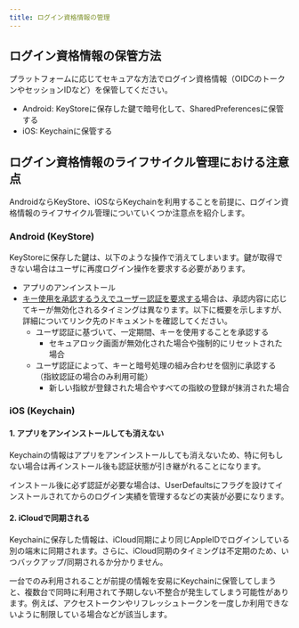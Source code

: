 ```yaml
---
title: ログイン資格情報の管理
---
```


## ログイン資格情報の保管方法

プラットフォームに応じてセキュアな方法でログイン資格情報（OIDCのトークンやセッションIDなど）を保管してください。

- Android: KeyStoreに保存した鍵で暗号化して、SharedPreferencesに保管する
- iOS: Keychainに保管する

## ログイン資格情報のライフサイクル管理における注意点

AndroidならKeyStore、iOSならKeychainを利用することを前提に、ログイン資格情報のライフサイクル管理についていくつか注意点を紹介します。

### Android (KeyStore)

KeyStoreに保存した鍵は、以下のような操作で消えてしまいます。鍵が取得できない場合はユーザに再度ログイン操作を要求する必要があります。

- アプリのアンインストール
- [キー使用を承認するうえでユーザー認証を要求する](https://developer.android.com/training/articles/keystore?hl=ja#UserAuthentication)場合は、承認内容に応じてキーが無効化されるタイミングは異なります。以下に概要を示しますが、詳細についてリンク先のドキュメントを確認してください。
  - ユーザ認証に基づいて、一定期間、キーを使用することを承認する
    - セキュアロック画面が無効化された場合や強制的にリセットされた場合
  - ユーザ認証によって、キーと暗号処理の組み合わせを個別に承認する（指紋認証の場合のみ利用可能）
    - 新しい指紋が登録された場合やすべての指紋の登録が抹消された場合

### iOS (Keychain)

#### 1. アプリをアンインストールしても消えない

Keychainの情報はアプリをアンインストールしても消えないため、特に何もしない場合は再インストール後も認証状態が引き継がれることになります。

インストール後に必ず認証が必要な場合は、UserDefaultsにフラグを設けてインストールされてからのログイン実績を管理するなどの実装が必要になります。

#### 2. iCloudで同期される

Keychainに保存した情報は、iCloud同期により同じAppleIDでログインしている別の端末に同期されます。さらに、iCloud同期のタイミングは不定期のため、いつバックアップ/同期されるか分かりません。

一台でのみ利用されることが前提の情報を安易にKeychainに保管してしまうと、複数台で同時に利用されて予期しない不整合が発生してしまう可能性があります。例えば、アクセストークンやリフレッシュトークンを一度しか利用できないように制限している場合などが該当します。
